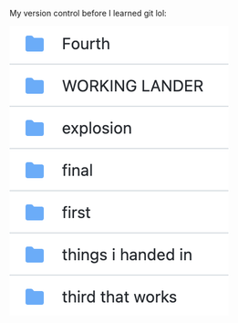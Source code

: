 My version control before I learned git lol:

![A bunch of folders all named weird things like first and fourth and final and final for real](/images/version-control.png)